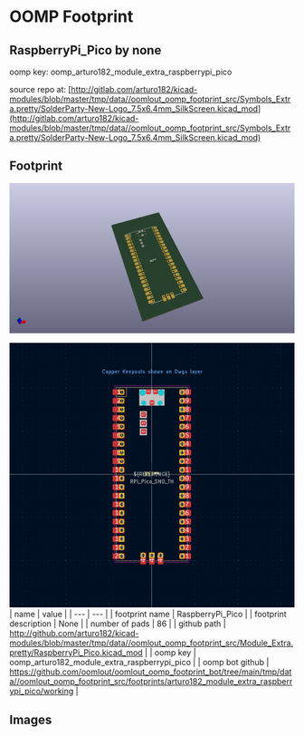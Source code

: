 # OOMP Footprint  
## RaspberryPi_Pico  by none  
  
oomp key: oomp_arturo182_module_extra_raspberrypi_pico  
  
source repo at: [http://gitlab.com/arturo182/kicad-modules/blob/master/tmp/data//oomlout_oomp_footprint_src/Symbols_Extra.pretty/SolderParty-New-Logo_7.5x6.4mm_SilkScreen.kicad_mod](http://gitlab.com/arturo182/kicad-modules/blob/master/tmp/data//oomlout_oomp_footprint_src/Symbols_Extra.pretty/SolderParty-New-Logo_7.5x6.4mm_SilkScreen.kicad_mod)  
## Footprint  
  
[![working_kicad_pcb_3d.png](working_kicad_pcb_3d_600.png)](working_kicad_pcb_3d.png)  
  
[![working.png](working_600.png)](working.png)  
| name | value | 
| --- | --- | 
| footprint name | RaspberryPi_Pico | 
| footprint description | None | 
| number of pads | 86 | 
| github path | http://github.com/arturo182/kicad-modules/blob/master/tmp/data//oomlout_oomp_footprint_src/Module_Extra.pretty/RaspberryPi_Pico.kicad_mod | 
| oomp key | oomp_arturo182_module_extra_raspberrypi_pico | 
| oomp bot github | https://github.com/oomlout/oomlout_oomp_footprint_bot/tree/main/tmp/data//oomlout_oomp_footprint_src/footprints/arturo182_module_extra_raspberrypi_pico/working | 
## Images  
